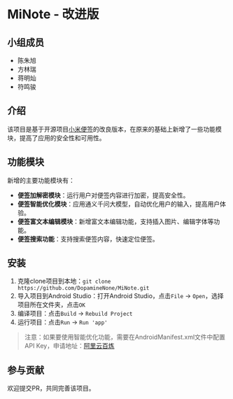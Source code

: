 # MiNote - 改进版
## 小组成员
- 陈朱旭
- 方林瑞
- 蒋明灿
- 符鸣骏

## 介绍

该项目是基于开源项目[小米便签](https://github.com/MiCode/Notes)的改良版本，在原来的基础上新增了一些功能模块，提高了应用的安全性和可用性。

## 功能模块

新增的主要功能模块有：

- **便签加解密模块**：运行用户对便签内容进行加密，提高安全性。
- **便签智能优化模块**：应用通义千问大模型，自动优化用户的输入，提高用户体验。
- **便签富文本编辑模块**：新增富文本编辑功能，支持插入图片、编辑字体等功能。
- **便签搜索功能**：支持搜索便签内容，快速定位便签。

## 安装

1. 克隆clone项目到本地：`git clone https://github.com/DopamineNone/MiNote.git`
2. 导入项目到Android Studio：打开Android Studio，点击`File` -> `Open`，选择项目所在文件夹，点击`OK`
3. 编译项目：点击`Build` -> `Rebuild Project`
4. 运行项目：点击`Run` -> `Run 'app'`

> 注意：如果要使用智能优化功能，需要在AndroidManifest.xml文件中配置API Key，申请地址：[阿里云百炼](https://bailian.console.aliyun.com/)

## 参与贡献

欢迎提交PR，共同完善该项目。
